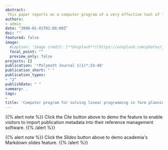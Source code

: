```yaml
---
abstract:
 This paper reports on a computer program of a very effective tool of farm planning-LINEAR PROGRAMMING. The program (LP96) was written in BASIC and is currently running on a microcomputer. The basic hardware required to implement this program is an IBM PC or compatible with enhanced graphic adapter (EGA). A printer is also needed if a hard copy of the output is needed.
authors:
- admin
date: "2000-01-01T01:00:00Z"
doi: ""
featured: false
image:
  #caption: 'Image credit: [**Unsplash**](https://unsplash.com/photos/jdD8gXaTZsc)'
  focal_point: ""
  preview_only: false
projects: []
publication: '*Polymath Journal 1(1)*:33-40'
publication_short: " "
publication_types:
- "2"
publishDate: " "
summary: .
tags:
- 
title: 'Computer program for solving linear programming in farm planning analysis'
---
```

{{% alert note %}}
Click the *Cite* button above to demo the feature to enable visitors to import publication metadata into their reference management software.
{{% /alert %}}

{{% alert note %}}
Click the *Slides* button above to demo academia's Markdown slides feature.
{{% /alert %}}
